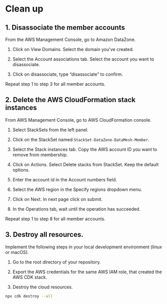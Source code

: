 # Clean up


## 1. Disassociate the member accounts


From the AWS Management Console, go to Amazon DataZone.


1. Click on View Domains. Select the domain you’ve created.

2. Select the Account associations tab. Select the account you want to disassociate.

3. Click on disassociate, type “disassociate” to confirm.

Repeat step 1 to step 3 for all member accounts.


## 2. Delete the AWS CloudFormation stack instances

From AWS Management Console, go to AWS CloudFormation console. 

1. Select StackSets from the left panel.

2. Click on the StackSet named ```StackSet-DataZone-DataMesh-Member```.

3. Select the Stack instances tab. Copy the AWS account ID you want to remove from membership.

4. Click on Actions. Select Delete stacks from StackSet. Keep the default options.

5. Enter the account id in the Account numbers field.

6. Select the AWS region in the Specify regions dropdown menu.

7. Click on Next. In next page click on submit.

8. In the Operations tab, wait until the operation has succeeded.

Repeat step 1 to step 8 for all member accounts.


## 3. Destroy all resources.

Implement the following steps in your local development environment (linux or macOS).

1. Go to the root directory of your repository.

2. Export the AWS credentials for the same AWS IAM role, that created the AWS CDK stack.

3. Destroy the cloud resources.

```bash
npx cdk destroy --all
```
